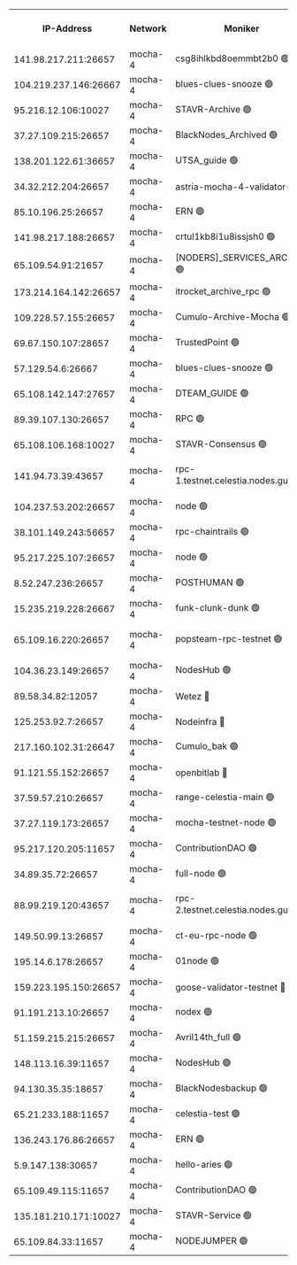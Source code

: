 


<table><tr><th>IP-Address</th><th>Network</th><th>Moniker</th><th>Latest Block Height</th><th>Earliest Block Height</th><th>Catching Up</th><th>Tx Index</th><th>Voting Power</th><th>Version</th><th>Scan Time</th></tr><tr><td>141.98.217.211:26657</td><td>mocha-4</td><td>csg8ihlkbd8oemmbt2b0 🟢</td><td>3217612</td><td>1</td><td>False</td><td>on</td><td>0</td><td></td><td>2024-11-19T08:36:14.934091767UTC</td></tr><tr><td>104.219.237.146:26667</td><td>mocha-4</td><td>blues-clues-snooze 🟢</td><td>3140052</td><td>1</td><td>False</td><td>off</td><td>0</td><td>2.2.0</td><td>2024-11-19T08:36:16.304917422UTC</td></tr><tr><td>95.216.12.106:10027</td><td>mocha-4</td><td>STAVR-Archive 🟢</td><td>3217613</td><td>1</td><td>False</td><td>on</td><td>0</td><td>3.0.0-mocha</td><td>2024-11-19T08:36:19.089705095UTC</td></tr><tr><td>37.27.109.215:26657</td><td>mocha-4</td><td>BlackNodes_Archived 🟢</td><td>3217614</td><td>1</td><td>False</td><td>off</td><td>0</td><td>3.0.0-mocha</td><td>2024-11-19T08:36:24.479377974UTC</td></tr><tr><td>138.201.122.61:36657</td><td>mocha-4</td><td>UTSA_guide 🟢</td><td>3217615</td><td>1</td><td>False</td><td>on</td><td>0</td><td>3.0.0-mocha</td><td>2024-11-19T08:36:29.491023948UTC</td></tr><tr><td>34.32.212.204:26657</td><td>mocha-4</td><td>astria-mocha-4-validator-1 🔴</td><td>3217615</td><td>1</td><td>False</td><td>on</td><td>10509044</td><td>3.0.0-mocha</td><td>2024-11-19T08:36:29.982988105UTC</td></tr><tr><td>85.10.196.25:26657</td><td>mocha-4</td><td>ERN 🟢</td><td>3217616</td><td>1</td><td>False</td><td>on</td><td>0</td><td>3.0.0-mocha</td><td>2024-11-19T08:36:35.357479765UTC</td></tr><tr><td>141.98.217.188:26657</td><td>mocha-4</td><td>crtul1kb8i1u8issjsh0 🟢</td><td>3217619</td><td>1</td><td>False</td><td>on</td><td>0</td><td></td><td>2024-11-19T08:36:46.075815604UTC</td></tr><tr><td>65.109.54.91:21657</td><td>mocha-4</td><td>[NODERS]_SERVICES_ARCHIVE 🟢</td><td>3140052</td><td>1</td><td>False</td><td>on</td><td>0</td><td>2.3.1</td><td>2024-11-19T08:37:06.625505084UTC</td></tr><tr><td>173.214.164.142:26657</td><td>mocha-4</td><td>itrocket_archive_rpc 🟢</td><td>3217626</td><td>1</td><td>False</td><td>on</td><td>0</td><td>3.0.0-mocha</td><td>2024-11-19T08:37:23.160450260UTC</td></tr><tr><td>109.228.57.155:26657</td><td>mocha-4</td><td>Cumulo-Archive-Mocha 🟢</td><td>3217630</td><td>1</td><td>False</td><td>on</td><td>0</td><td>3.0.0-mocha</td><td>2024-11-19T08:37:42.141259312UTC</td></tr><tr><td>69.67.150.107:28657</td><td>mocha-4</td><td>TrustedPoint 🟢</td><td>3217630</td><td>1</td><td>False</td><td>on</td><td>0</td><td>3.0.0-mocha</td><td>2024-11-19T08:37:43.244234290UTC</td></tr><tr><td>57.129.54.6:26667</td><td>mocha-4</td><td>blues-clues-snooze 🟢</td><td>3140052</td><td>1</td><td>False</td><td>off</td><td>0</td><td>2.2.0</td><td>2024-11-19T08:37:48.908288499UTC</td></tr><tr><td>65.108.142.147:27657</td><td>mocha-4</td><td>DTEAM_GUIDE 🟢</td><td>3217638</td><td>1</td><td>False</td><td>on</td><td>0</td><td>3.0.0-mocha</td><td>2024-11-19T08:38:24.254828225UTC</td></tr><tr><td>89.39.107.130:26657</td><td>mocha-4</td><td>RPC 🟢</td><td>3217638</td><td>1</td><td>False</td><td>on</td><td>0</td><td>3.0.0-mocha</td><td>2024-11-19T08:38:25.066619004UTC</td></tr><tr><td>65.108.106.168:10027</td><td>mocha-4</td><td>STAVR-Consensus 🟢</td><td>3217643</td><td>1</td><td>False</td><td>on</td><td>0</td><td>3.0.0-mocha</td><td>2024-11-19T08:38:51.861282494UTC</td></tr><tr><td>141.94.73.39:43657</td><td>mocha-4</td><td>rpc-1.testnet.celestia.nodes.guru 🟢</td><td>3217646</td><td>1</td><td>False</td><td>on</td><td>0</td><td>3.0.0-mocha-1-g4b0ba943</td><td>2024-11-19T08:39:04.083002674UTC</td></tr><tr><td>104.237.53.202:26657</td><td>mocha-4</td><td>node 🟢</td><td>3217647</td><td>1</td><td>False</td><td>on</td><td>0</td><td>3.0.0-mocha</td><td>2024-11-19T08:39:10.127276816UTC</td></tr><tr><td>38.101.149.243:56657</td><td>mocha-4</td><td>rpc-chaintrails 🟢</td><td>3217648</td><td>1</td><td>False</td><td>on</td><td>0</td><td>3.0.0-mocha</td><td>2024-11-19T08:39:14.745319191UTC</td></tr><tr><td>95.217.225.107:26657</td><td>mocha-4</td><td>node 🟢</td><td>3217648</td><td>1</td><td>False</td><td>on</td><td>0</td><td>3.0.0-mocha</td><td>2024-11-19T08:39:16.808210153UTC</td></tr><tr><td>8.52.247.236:26657</td><td>mocha-4</td><td>POSTHUMAN 🟢</td><td>3140052</td><td>1</td><td>False</td><td>on</td><td>0</td><td>2.3.1</td><td>2024-11-19T08:39:23.035536156UTC</td></tr><tr><td>15.235.219.228:26667</td><td>mocha-4</td><td>funk-clunk-dunk 🟢</td><td>3140052</td><td>1</td><td>False</td><td>off</td><td>0</td><td>2.2.0</td><td>2024-11-19T08:39:38.319875354UTC</td></tr><tr><td>65.109.16.220:26657</td><td>mocha-4</td><td>popsteam-rpc-testnet 🟢</td><td>3217654</td><td>1</td><td>False</td><td>on</td><td>0</td><td>3.0.0-mocha-1-g4b0ba943</td><td>2024-11-19T08:39:44.452846041UTC</td></tr><tr><td>104.36.23.149:26657</td><td>mocha-4</td><td>NodesHub 🟢</td><td>3217655</td><td>1</td><td>False</td><td>on</td><td>0</td><td>3.0.0-mocha</td><td>2024-11-19T08:39:52.347476123UTC</td></tr><tr><td>89.58.34.82:12057</td><td>mocha-4</td><td>Wetez 🔴</td><td>3217659</td><td>1</td><td>False</td><td>off</td><td>148501</td><td>3.0.0-mocha</td><td>2024-11-19T08:40:13.443024551UTC</td></tr><tr><td>125.253.92.7:26657</td><td>mocha-4</td><td>Nodeinfra 🔴</td><td>3217619</td><td>2070001</td><td>False</td><td>on</td><td>500001</td><td>3.0.0-mocha</td><td>2024-11-19T08:36:49.778957846UTC</td></tr><tr><td>217.160.102.31:26647</td><td>mocha-4</td><td>Cumulo_bak 🟢</td><td>3217642</td><td>2300001</td><td>False</td><td>on</td><td>0</td><td>3.0.0-mocha</td><td>2024-11-19T08:38:45.509662954UTC</td></tr><tr><td>91.121.55.152:26657</td><td>mocha-4</td><td>openbitlab 🔴</td><td>3217617</td><td>2533260</td><td>False</td><td>off</td><td>501058</td><td>3.0.0-mocha</td><td>2024-11-19T08:36:40.544026494UTC</td></tr><tr><td>37.59.57.210:26657</td><td>mocha-4</td><td>range-celestia-main 🟢</td><td>3140052</td><td>2589477</td><td>False</td><td>off</td><td>0</td><td>2.1.2</td><td>2024-11-19T08:40:14.487959110UTC</td></tr><tr><td>37.27.119.173:26657</td><td>mocha-4</td><td>mocha-testnet-node 🟢</td><td>3217643</td><td>2631379</td><td>False</td><td>on</td><td>0</td><td>3.0.0-mocha</td><td>2024-11-19T08:38:50.914653009UTC</td></tr><tr><td>95.217.120.205:11657</td><td>mocha-4</td><td>ContributionDAO 🟢</td><td>3217648</td><td>2723055</td><td>False</td><td>on</td><td>0</td><td>3.0.0-mocha</td><td>2024-11-19T08:39:13.403502474UTC</td></tr><tr><td>34.89.35.72:26657</td><td>mocha-4</td><td>full-node 🟢</td><td>3140052</td><td>2766149</td><td>False</td><td>on</td><td>0</td><td>2.1.2</td><td>2024-11-19T08:39:29.701809002UTC</td></tr><tr><td>88.99.219.120:43657</td><td>mocha-4</td><td>rpc-2.testnet.celestia.nodes.guru 🟢</td><td>3217642</td><td>2866275</td><td>False</td><td>on</td><td>0</td><td>3.0.0-mocha-1-g4b0ba943</td><td>2024-11-19T08:38:44.381089672UTC</td></tr><tr><td>149.50.99.13:26657</td><td>mocha-4</td><td>ct-eu-rpc-node 🟢</td><td>3212248</td><td>2906501</td><td>False</td><td>on</td><td>0</td><td>3.0.0-mocha</td><td>2024-11-19T08:39:23.986055957UTC</td></tr><tr><td>195.14.6.178:26657</td><td>mocha-4</td><td>01node 🟢</td><td>3217635</td><td>2943001</td><td>False</td><td>on</td><td>0</td><td>3.0.0-mocha</td><td>2024-11-19T08:38:11.392786738UTC</td></tr><tr><td>159.223.195.150:26657</td><td>mocha-4</td><td>goose-validator-testnet 🔴</td><td>3217655</td><td>2944088</td><td>False</td><td>on</td><td>4017</td><td>3.0.0-mocha</td><td>2024-11-19T08:39:50.927934693UTC</td></tr><tr><td>91.191.213.10:26657</td><td>mocha-4</td><td>nodex 🟢</td><td>3217625</td><td>2954501</td><td>False</td><td>off</td><td>0</td><td>3.0.0-mocha</td><td>2024-11-19T08:37:19.750616769UTC</td></tr><tr><td>51.159.215.215:26657</td><td>mocha-4</td><td>Avril14th_full 🟢</td><td>3217636</td><td>3022001</td><td>False</td><td>on</td><td>0</td><td>3.0.0-mocha</td><td>2024-11-19T08:38:16.666927188UTC</td></tr><tr><td>148.113.16.39:11657</td><td>mocha-4</td><td>NodesHub 🟢</td><td>3217632</td><td>3096698</td><td>False</td><td>on</td><td>0</td><td>3.0.0-mocha</td><td>2024-11-19T08:37:52.334106243UTC</td></tr><tr><td>94.130.35.35:18657</td><td>mocha-4</td><td>BlackNodesbackup 🟢</td><td>3217661</td><td>3099501</td><td>False</td><td>on</td><td>0</td><td>3.0.0-mocha</td><td>2024-11-19T08:40:23.451307763UTC</td></tr><tr><td>65.21.233.188:11657</td><td>mocha-4</td><td>celestia-test 🟢</td><td>3217645</td><td>3154109</td><td>False</td><td>on</td><td>0</td><td>3.0.0-mocha</td><td>2024-11-19T08:39:01.089766165UTC</td></tr><tr><td>136.243.176.86:26657</td><td>mocha-4</td><td>ERN 🟢</td><td>3217647</td><td>3199501</td><td>False</td><td>off</td><td>0</td><td>3.0.0-mocha</td><td>2024-11-19T08:39:08.393608872UTC</td></tr><tr><td>5.9.147.138:30657</td><td>mocha-4</td><td>hello-aries 🟢</td><td>3217628</td><td>3213501</td><td>False</td><td>off</td><td>0</td><td>3.0.0-mocha</td><td>2024-11-19T08:37:32.527405666UTC</td></tr><tr><td>65.109.49.115:11657</td><td>mocha-4</td><td>ContributionDAO 🟢</td><td>3217630</td><td>3214352</td><td>False</td><td>off</td><td>0</td><td>3.0.0-mocha</td><td>2024-11-19T08:37:43.997146080UTC</td></tr><tr><td>135.181.210.171:10027</td><td>mocha-4</td><td>STAVR-Service 🟢</td><td>3217645</td><td>3214501</td><td>False</td><td>on</td><td>0</td><td>3.0.0-mocha</td><td>2024-11-19T08:39:00.246700775UTC</td></tr><tr><td>65.109.84.33:11657</td><td>mocha-4</td><td>NODEJUMPER 🟢</td><td>3217648</td><td>3214501</td><td>False</td><td>off</td><td>0</td><td>3.0.0-mocha</td><td>2024-11-19T08:39:15.902319489UTC</td></tr></table>